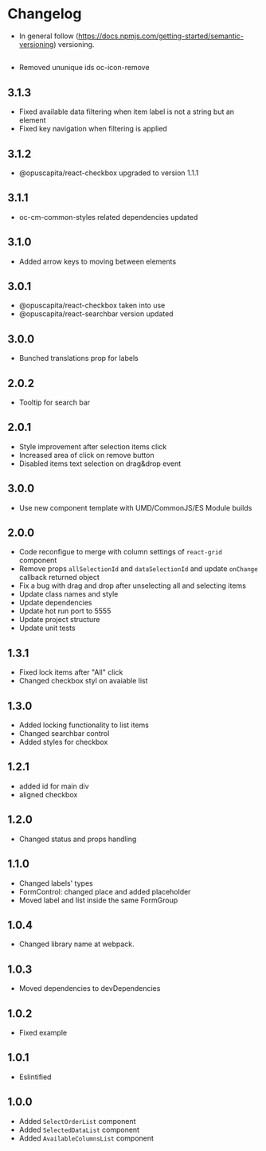# Changelog

* In general follow (https://docs.npmjs.com/getting-started/semantic-versioning) versioning.

## <next>
* Removed ununique ids oc-icon-remove

## 3.1.3
* Fixed available data filtering when item label is not a string but an element
* Fixed key navigation when filtering is applied

## 3.1.2
* @opuscapita/react-checkbox upgraded to version 1.1.1

## 3.1.1
* oc-cm-common-styles related dependencies updated

## 3.1.0
* Added arrow keys to moving between elements

## 3.0.1
* @opuscapita/react-checkbox taken into use
* @opuscapita/react-searchbar version updated

## 3.0.0
* Bunched translations prop for labels

## 2.0.2
* Tooltip for search bar

## 2.0.1
* Style improvement after selection items click
* Increased area of click on remove button
* Disabled items text selection on drag&drop event

## 3.0.0
* Use new component template with UMD/CommonJS/ES Module builds

## 2.0.0
* Code reconfigue to merge with column settings of `react-grid` component
* Remove props `allSelectionId` and `dataSelectionId` and update `onChange` callback returned object
* Fix a bug with drag and drop after unselecting all and selecting items
* Update class names and style
* Update dependencies
* Update hot run port to 5555
* Update project structure
* Update unit tests

## 1.3.1
* Fixed lock items after "All" click
* Changed checkbox styl on avaiable list

## 1.3.0
* Added locking functionality to list items
* Changed searchbar control
* Added styles for checkbox

## 1.2.1
* added id for main div
* aligned checkbox

## 1.2.0
* Changed status and props handling

## 1.1.0
* Changed labels' types
* FormControl: changed place and added placeholder
* Moved label and list inside the same FormGroup

## 1.0.4
* Changed library name at webpack.

## 1.0.3
* Moved dependencies to devDependencies

## 1.0.2
* Fixed example

## 1.0.1
* Eslintified

## 1.0.0
* Added `SelectOrderList` component
* Added `SelectedDataList` component
* Added `AvailableColumnsList` component
